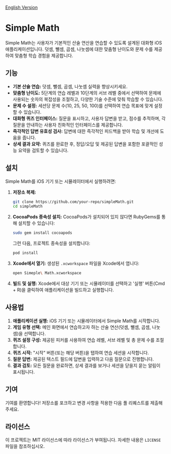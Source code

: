 [English Version](README.md)

# Simple Math

Simple Math는 사용자가 기본적인 산술 연산을 연습할 수 있도록 설계된 대화형 iOS 애플리케이션입니다. 덧셈, 뺄셈, 곱셈, 나눗셈에 대한 맞춤형 난이도와 문제 수를 제공하여 맞춤형 학습 경험을 제공합니다.

## 기능
*   **기본 산술 연습:** 덧셈, 뺄셈, 곱셈, 나눗셈 실력을 향상시키세요.
*   **맞춤형 난이도:** 5단계의 연습 레벨과 10단계의 서브 레벨 중에서 선택하여 문제에 사용되는 숫자의 복잡성을 조절하고, 다양한 기술 수준에 맞춰 학습할 수 있습니다.
*   **문제 수 설정:** 세션당 문제 수(10, 25, 50, 100)를 선택하여 연습 목표에 맞게 설정할 수 있습니다.
*   **대화형 퀴즈 인터페이스:** 질문을 표시하고, 사용자 답변을 받고, 점수를 추적하며, 각 질문을 안내하는 사용자 친화적인 인터페이스를 제공합니다.
*   **즉각적인 답변 유효성 검사:** 답변에 대한 즉각적인 피드백을 받아 학습 및 개선에 도움을 줍니다.
*   **상세 결과 요약:** 퀴즈를 완료한 후, 정답/오답 및 제공된 답변을 포함한 포괄적인 성능 요약을 검토할 수 있습니다.

## 설치
Simple Math를 iOS 기기 또는 시뮬레이터에서 실행하려면:

1.  **저장소 복제:**
    ```bash
    git clone https://github.com/your-repo/simpleMath.git
    cd simpleMath
    ```
2.  **CocoaPods 종속성 설치:**
    CocoaPods가 설치되어 있지 않다면 RubyGems를 통해 설치할 수 있습니다:
    ```bash
    sudo gem install cocoapods
    ```
    그런 다음, 프로젝트 종속성을 설치합니다:
    ```bash
    pod install
    ```
3.  **Xcode에서 열기:**
    생성된 `.xcworkspace` 파일을 Xcode에서 엽니다:
    ```bash
    open Simeple\ Math.xcworkspace
    ```
4.  **빌드 및 실행:**
    Xcode에서 대상 기기 또는 시뮬레이터를 선택하고 '실행' 버튼(Cmd + R)을 클릭하여 애플리케이션을 빌드하고 실행합니다.

## 사용법
1.  **애플리케이션 실행:** iOS 기기 또는 시뮬레이터에서 Simple Math를 시작합니다.
2.  **게임 유형 선택:** 메인 화면에서 연습하고자 하는 산술 연산(덧셈, 뺄셈, 곱셈, 나눗셈)을 선택합니다.
3.  **퀴즈 설정 구성:** 제공된 피커를 사용하여 연습 레벨, 서브 레벨 및 총 문제 수를 조절합니다.
4.  **퀴즈 시작:** "시작" 버튼(또는 해당 버튼)을 탭하여 연습 세션을 시작합니다.
5.  **질문 답변:** 제공된 텍스트 필드에 답변을 입력하고 다음 질문으로 진행합니다.
6.  **결과 검토:** 모든 질문을 완료하면, 상세 결과를 보거나 세션을 닫을지 묻는 알림이 표시됩니다.

## 기여
기여를 환영합니다! 저장소를 포크하고 변경 사항을 적용한 다음 풀 리퀘스트를 제출해 주세요.

## 라이선스
이 프로젝트는 MIT 라이선스에 따라 라이선스가 부여됩니다. 자세한 내용은 `LICENSE` 파일을 참조하십시오.